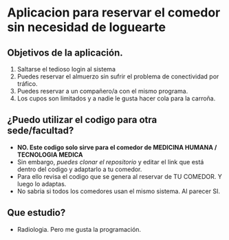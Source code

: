 # Aplicacion para reservar el comedor sin necesidad de loguearte

## Objetivos de la aplicación.

1. Saltarse el tedioso login al sistema
2. Puedes reservar el almuerzo sin sufrir el problema de conectividad por tráfico.
3. Puedes reservar a un compañero/a con el mismo programa.
4. Los cupos son limitados y a nadie le gusta hacer cola para la carroña.


## ¿Puedo utilizar el codigo para otra sede/facultad?

- **NO. Este codigo solo sirve para el comedor de MEDICINA HUMANA / TECNOLOGIA MEDICA**
- Sin embargo, *puedes clonar el repositorio* y editar el link que está dentro del codigo y adaptarlo a tu comedor.
- Para ello revisa el codigo que se genera al reservar de TU COMEDOR. Y luego lo adaptas.
- No sabria si todos los comedores  usan el mismo sistema. Al parecer SI.

## Que estudio?

- Radiologia. Pero me gusta la programación.
